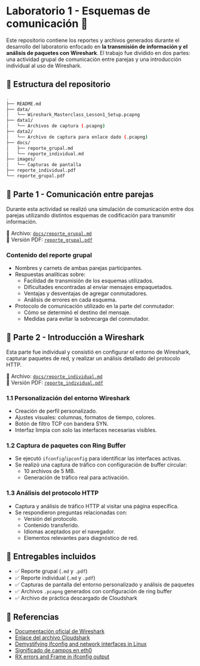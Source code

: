 # Laboratorio 1 - Esquemas de comunicación 🧪

Este repositorio contiene los reportes y archivos generados durante el desarrollo del laboratorio enfocado en **la transmisión de información y el análisis de paquetes con Wireshark**. El trabajo fue dividido en dos partes: una actividad grupal de comunicación entre parejas y una introducción individual al uso de Wireshark.

## 📁 Estructura del repositorio

```bash
.
├── README.md
├── data/
│   └── Wireshark_Masterclass_Lesson1_Setup.pcapng
├── data1/
│   └── Archivos de captura (.pcapng)
├── data2/
│   └── Archivo de captura para enlace dado (.pcapng)
├── docs/
│   ├── reporte_grupal.md
│   └── reporte_individual.md
├── images/
│   └── Capturas de pantalla
├── reporte_individual.pdf
└── reporte_grupal.pdf
```

## 👥 Parte 1 - Comunicación entre parejas

Durante esta actividad se realizó una simulación de comunicación entre dos parejas utilizando distintos esquemas de codificación para transmitir información.

📄 Archivo: [`docs/reporte_grupal.md`](docs/reporte_grupal.md)  
📄 Versión PDF: [`reporte_grupal.pdf`](reporte_grupal.pdf)

### Contenido del reporte grupal

- Nombres y carnets de ambas parejas participantes.
- Respuestas analíticas sobre:
  - Facilidad de transmisión de los esquemas utilizados.
  - Dificultades encontradas al enviar mensajes empaquetados.
  - Ventajas y desventajas de agregar conmutadores.
  - Análisis de errores en cada esquema.
- Protocolo de comunicación utilizado en la parte del conmutador:
  - Cómo se determinó el destino del mensaje.
  - Medidas para evitar la sobrecarga del conmutador.

## 🧪 Parte 2 - Introducción a Wireshark

Esta parte fue individual y consistió en configurar el entorno de Wireshark, capturar paquetes de red, y realizar un análisis detallado del protocolo HTTP.

📄 Archivo: [`docs/reporte_individual.md`](docs/reporte_individual.md)  
📄 Versión PDF: [`reporte_individual.pdf`](reporte_individual.pdf)

### 1.1 Personalización del entorno Wireshark

- Creación de perfil personalizado.
- Ajustes visuales: columnas, formatos de tiempo, colores.
- Botón de filtro TCP con bandera SYN.
- Interfaz limpia con solo las interfaces necesarias visibles.

### 1.2 Captura de paquetes con Ring Buffer

- Se ejecutó `ifconfig`/`ipconfig` para identificar las interfaces activas.
- Se realizó una captura de tráfico con configuración de buffer circular:
  - 10 archivos de 5 MB.
  - Generación de tráfico real para activación.

### 1.3 Análisis del protocolo HTTP

- Captura y análisis de tráfico HTTP al visitar una página específica.
- Se respondieron preguntas relacionadas con:
  - Versión del protocolo.
  - Contenido transferido.
  - Idiomas aceptados por el navegador.
  - Elementos relevantes para diagnóstico de red.

## 📝 Entregables incluidos

- ✅ Reporte grupal (`.md` y `.pdf`)
- ✅ Reporte individual (`.md` y `.pdf`)
- ✅ Capturas de pantalla del entorno personalizado y análisis de paquetes
- ✅ Archivos `.pcapng` generados con configuración de ring buffer
- ✅ Archivo de práctica descargado de Cloudshark

## 🧾 Referencias

- [Documentación oficial de Wireshark](https://www.wireshark.org/docs/)
- [Enlace del archivo Cloudshark](https://www.cloudshark.org/captures/e6fb36096dbb)
- [Demystifying ifconfig and network interfaces in Linux](https://codewithyury.com/demystifying-ifconfig-and-network-interfaces-in-linux/)
- [Significado de campos en eth0](https://superuser.com/questions/1153104/when-i-type-in-ifconfig-to-the-command-line-what-does-the-information-mean)
- [RX errors and Frame in ifconfig output](https://serverfault.com/questions/185331/exact-meaning-of-rx-errors-and-frame-in-ifconfig-output)
